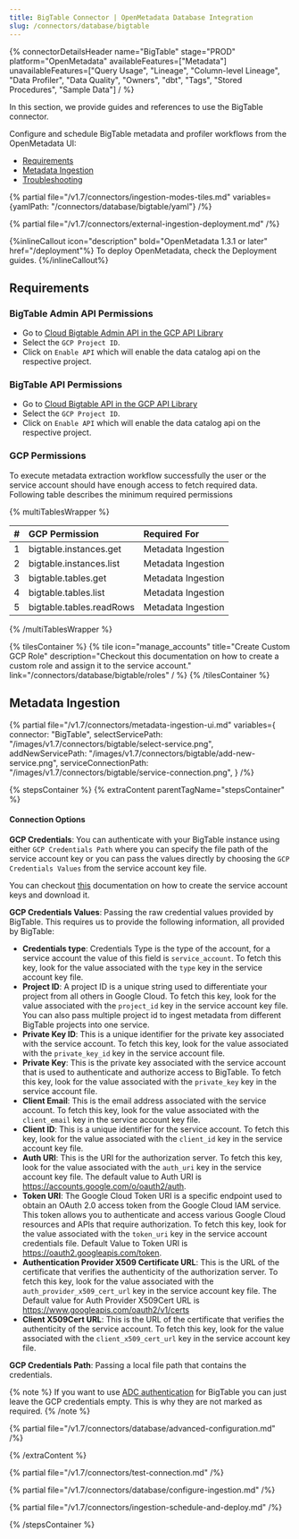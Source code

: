 ```yaml
---
title: BigTable Connector | OpenMetadata Database Integration
slug: /connectors/database/bigtable
---
```


{% connectorDetailsHeader
name="BigTable"
stage="PROD"
platform="OpenMetadata"
availableFeatures=["Metadata"]
unavailableFeatures=["Query Usage", "Lineage", "Column-level Lineage", "Data Profiler", "Data Quality", "Owners", "dbt", "Tags", "Stored Procedures", "Sample Data"]
/ %}


In this section, we provide guides and references to use the BigTable connector.

Configure and schedule BigTable metadata and profiler workflows from the OpenMetadata UI:

- [Requirements](#requirements)
- [Metadata Ingestion](#metadata-ingestion)
- [Troubleshooting](/connectors/database/bigtable/troubleshooting)

{% partial file="/v1.7/connectors/ingestion-modes-tiles.md" variables={yamlPath: "/connectors/database/bigtable/yaml"} /%}

{% partial file="/v1.7/connectors/external-ingestion-deployment.md" /%}

{%inlineCallout icon="description" bold="OpenMetadata 1.3.1 or later" href="/deployment"%}
To deploy OpenMetadata, check the Deployment guides.
{%/inlineCallout%}

## Requirements

### BigTable Admin API Permissions 

- Go to [Cloud Bigtable Admin API in the GCP API Library](https://console.cloud.google.com/apis/library/bigtableadmin.googleapis.com)
- Select the `GCP Project ID`.
- Click on `Enable API` which will enable the data catalog api on the respective project.

### BigTable API Permissions 

- Go to [Cloud Bigtable API in the GCP API Library](https://console.cloud.google.com/apis/library/bigtable.googleapis.com)
- Select the `GCP Project ID`.
- Click on `Enable API` which will enable the data catalog api on the respective project.

### GCP Permissions

To execute metadata extraction workflow successfully the user or the service account should have enough access to fetch required data. Following table describes the minimum required permissions

{% multiTablesWrapper %}

| #    | GCP Permission                | Required For            |
| :--- | :---------------------------- | :---------------------- |
| 1    | bigtable.instances.get        | Metadata Ingestion      |
| 2    | bigtable.instances.list       | Metadata Ingestion      |
| 3    | bigtable.tables.get           | Metadata Ingestion      |
| 4    | bigtable.tables.list          | Metadata Ingestion      |
| 5    | bigtable.tables.readRows      | Metadata Ingestion      |

{% /multiTablesWrapper %}

{% tilesContainer %}
{% tile
icon="manage_accounts"
title="Create Custom GCP Role"
description="Checkout this documentation on how to create a custom role and assign it to the service account."
link="/connectors/database/bigtable/roles"
  / %}
{% /tilesContainer %}

## Metadata Ingestion

{% partial
  file="/v1.7/connectors/metadata-ingestion-ui.md"
  variables={
    connector: "BigTable",
    selectServicePath: "/images/v1.7/connectors/bigtable/select-service.png",
    addNewServicePath: "/images/v1.7/connectors/bigtable/add-new-service.png",
    serviceConnectionPath: "/images/v1.7/connectors/bigtable/service-connection.png",
  }
/%}

{% stepsContainer %}
{% extraContent parentTagName="stepsContainer" %}

#### Connection Options

**GCP Credentials**: 
You can authenticate with your BigTable instance using either `GCP Credentials Path` where you can specify the file path of the service account key or you can pass the values directly by choosing the `GCP Credentials Values` from the service account key file.

You can checkout [this](https://cloud.google.com/iam/docs/keys-create-delete#iam-service-account-keys-create-console) documentation on how to create the service account keys and download it.

**GCP Credentials Values**: Passing the raw credential values provided by BigTable. This requires us to provide the following information, all provided by BigTable:

- **Credentials type**: Credentials Type is the type of the account, for a service account the value of this field is `service_account`. To fetch this key, look for the value associated with the `type` key in the service account key file.
- **Project ID**: A project ID is a unique string used to differentiate your project from all others in Google Cloud. To fetch this key, look for the value associated with the `project_id` key in the service account key file. You can also pass multiple project id to ingest metadata from different BigTable projects into one service.
- **Private Key ID**: This is a unique identifier for the private key associated with the service account. To fetch this key, look for the value associated with the `private_key_id` key in the service account file.
- **Private Key**: This is the private key associated with the service account that is used to authenticate and authorize access to BigTable. To fetch this key, look for the value associated with the `private_key` key in the service account file.
- **Client Email**: This is the email address associated with the service account. To fetch this key, look for the value associated with the `client_email` key in the service account key file.
- **Client ID**: This is a unique identifier for the service account. To fetch this key, look for the value associated with the `client_id` key in the service account key  file.
- **Auth URI**: This is the URI for the authorization server. To fetch this key, look for the value associated with the `auth_uri` key in the service account key file. The default value to Auth URI is https://accounts.google.com/o/oauth2/auth.
- **Token URI**: The Google Cloud Token URI is a specific endpoint used to obtain an OAuth 2.0 access token from the Google Cloud IAM service. This token allows you to authenticate and access various Google Cloud resources and APIs that require authorization. To fetch this key, look for the value associated with the `token_uri` key in the service account credentials file. Default Value to Token URI is https://oauth2.googleapis.com/token.
- **Authentication Provider X509 Certificate URL**: This is the URL of the certificate that verifies the authenticity of the authorization server. To fetch this key, look for the value associated with the `auth_provider_x509_cert_url` key in the service account key file. The Default value for Auth Provider X509Cert URL is https://www.googleapis.com/oauth2/v1/certs
- **Client X509Cert URL**: This is the URL of the certificate that verifies the authenticity of the service account. To fetch this key, look for the value associated with the `client_x509_cert_url` key in the service account key  file.

**GCP Credentials Path**: Passing a local file path that contains the credentials.

{% note %}
If you want to use [ADC authentication](https://cloud.google.com/docs/authentication#adc) for BigTable you can just leave
the GCP credentials empty. This is why they are not marked as required.
{% /note %}


{% partial file="/v1.7/connectors/database/advanced-configuration.md" /%}

{% /extraContent %}

{% partial file="/v1.7/connectors/test-connection.md" /%}

{% partial file="/v1.7/connectors/database/configure-ingestion.md" /%}

{% partial file="/v1.7/connectors/ingestion-schedule-and-deploy.md" /%}

{% /stepsContainer %}
